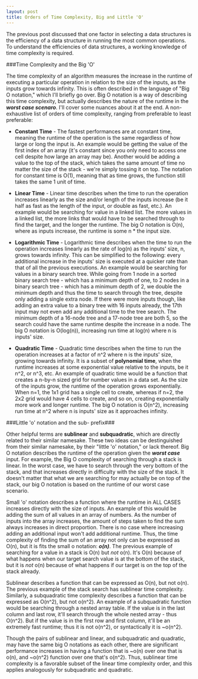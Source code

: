 ```yaml
---
layout: post
title: Orders of Time Complexity, Big and Little 'O'
---
```


The previous post discussed that one factor in selecting a data structures is the efficiency of a data structure in running the most common operations. To understand the efficiencies of data structures, a working knowledge of time complexity is required. 

###Time Complexity and the Big 'O'

The time complexity of an algorithm measures the increase in the runtime of executing a particular operation in relation to the size of the inputs, as the inputs grow towards infinity. This is often described in the language of "Big O notation," which I'll briefly go over. Big O notation is a way of describing this time complexity, but actually describes the nature of the runtime in the ***worst case scenaro***. I'll cover some nuances about it at the end. A non-exhaustive list of orders of time complexity, ranging from preferable to least preferable:

* **Constant Time** - The fastest performances are at constant time, meaning the runtime of the operation is the same regardless of how large or long the input is. An example would be getting the value of the first index of an array (it's constant since you only need to access one cell despite how large an array may be). Another would be adding a value to the top of the stack, which takes the same amount of time no matter the size of the stack - we're simply tossing it on top. The notation for constant time is O(1), meaning that as time grows, the function still takes the same 1 unit of time.

* **Linear Time** - Linear time describes when the time to run the operation increases linearly as the size and/or length of the inputs increase (be it half as fast as the length of the input, or double as fast, etc.). An example would be searching for value in a linked list. The more values in a linked list, the more links that would have to be searched through to find the target, and the longer the runtime. The big O notation is O(n), where as inputs increase, the runtime is some n * the input size.

* **Logarithmic Time** - Logarithmic time describes when the time to run the operation increases linearly as the rate of log(n) as the inputs' size, n, grows towards infinity. This can be simplified to the following: every additional increase in the inputs' size is executed at a quicker rate than that of all the previous executions. An example would be searching for values in a binary search tree. While going from 1 node in a sorted binary search tree - which has a minimum depth of one, to 2 nodes in a binary search tree - which has a minimum depth of 2, we double the minimum depth and thus the time to search through the tree, despite only adding a single extra node. If there were more inputs though, like adding an extra value to a binary tree with 16 inputs already, the 17th input may not even add any additional time to the tree search. The minimum depth of a 16-node tree and a 17-node tree are both 5, so the search could have the same runtime despite the increase in a node. The big O notation is O(log(n)), increasing run time at log(n) where n is inputs' size.

* **Quadratic Time** - Quadratic time describes when the time to run the operation increases at a factor of n^2 where n is the inputs' size, growing towards infinity. It is a subset of **polynomial time**, when the runtime increases at some exponential value relative to the inputs, be it n^2, or n^3, etc. An example of quadratic time would be a function that creates a n-by-n sized grid for number values in a data set. As the size of the inputs grow, the runtime of the operation grows exponentially. When n=1, the 1x1 grid has a single cell to create, whereas if n=2, the 2x2 grid would have 4 cells to create, and so on, creating exponentially more work and longer runtime. The big O notation is O(n^2), increasing run time at n^2 where n is inputs' size as it approaches infinity.

###Little 'o' notation and the sub- prefix###

Other helpful terms are **sublinear** and **subquadratic**, which are directly related to their similar namesake. These two ideas can be destinguished from their similar namesake, by their "little 'o' notation," or lack thereof. Big O notation describes the runtime of the operation given the ***worst case*** input. For example, the Big O complexity of searching through a stack is linear. In the worst case, we have to search through the very bottom of the stack, and that increases directly in difficulty with the size of the stack. It doesn't matter that what we are searching for may actually be on top of the stack, our big O notation is based on the runtime of our worst case scenario. 

Small 'o' notation describes a function where the runtime in ALL CASES increases directly with the size of inputs. An example of this would be adding the sum of all values in an array of numbers. As the number of inputs into the array increases, the amount of steps taken to find the sum always increases in direct proportion. There is no case where increasing adding an additional input won't add additional runtime. Thus, the time complexity of finding the sum of an array not only can be expressed as O(n), but it is fits the small o notation: ***o(n)***. The previous example of searching for a value in a stack is O(n) but *not* o(n). It's O(n) because of what happens when our target search value is at the bottom of the stack, but it is *not* o(n) because of what happens if our target is on the top of the stack already. 

Sublinear describes a function that can be expressed as O(n), but not o(n). The previous example of the stack search has sublinear time complexity. Similarly, a subquadratic time complexity describes a function that can be expressed as O(n^2), but not o(n^2). An example of a subquadratic function would be searching through a nested array table. If the value is in the last column and last row, it'll search through the whole nested array - thus O(n^2). But if the value is in the first row and first column, it'll be an extremely fast runtime; thus it is not o(n^2), or syntactically it is ~o(n^2). 

Though the pairs of sublinear and linear, and subquadratic and quadratic, may have the same big O notations as each other, there are significant performance increases in having a function that is ~o(n) over one that is o(n), and ~o(n^2) function over one that's o(n^2). Thus, sublinear time complexity is a favorable subset of the linear time complexity order, and this applies analogously for subquadratic and quadratic.